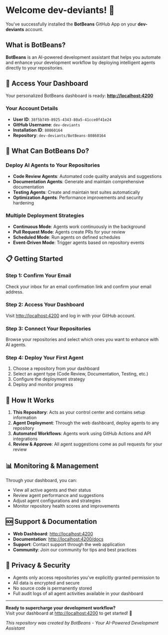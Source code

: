 # Welcome **dev-deviants**! 🎉

You've successfully installed the **BotBeans** GitHub App on your **dev-deviants** account.

## What is BotBeans?

**BotBeans** is an AI-powered development assistant that helps you automate and enhance your development workflow by deploying intelligent agents directly to your repositories.

## 🚀 Access Your Dashboard

Your personalized BotBeans dashboard is ready: **[http://localhost:4200](http://localhost:4200)**

### Your Account Details
- **User ID**: `38f5b749-8925-4343-80a5-41cce0f41e24`
- **GitHub Username**: `dev-deviants`
- **Installation ID**: `80860164`
- **Repository**: `dev-deviants/BotBeans-80860164`

## 🤖 What Can BotBeans Do?

### Deploy AI Agents to Your Repositories
- **Code Review Agents**: Automated code quality analysis and suggestions
- **Documentation Agents**: Generate and maintain comprehensive documentation
- **Testing Agents**: Create and maintain test suites automatically
- **Optimization Agents**: Performance improvements and security hardening

### Multiple Deployment Strategies
- **Continuous Mode**: Agents work continuously in the background
- **Pull Request Mode**: Agents create PRs for your review
- **Scheduled Mode**: Run agents on defined schedules
- **Event-Driven Mode**: Trigger agents based on repository events

## 📋 Getting Started

### Step 1: Confirm Your Email
Check your inbox for an email confirmation link and confirm your email address.

### Step 2: Access Your Dashboard
Visit [http://localhost:4200](http://localhost:4200) and log in with your GitHub account.

### Step 3: Connect Your Repositories
Browse your repositories and select which ones you want to enhance with AI agents.

### Step 4: Deploy Your First Agent
1. Choose a repository from your dashboard
2. Select an agent type (Code Review, Documentation, Testing, etc.)
3. Configure the deployment strategy
4. Deploy and monitor progress

## 🔧 How It Works

1. **This Repository**: Acts as your control center and contains setup information
2. **Agent Deployment**: Through the web dashboard, deploy agents to any repository
3. **Automated Workflows**: Agents work using GitHub Actions and API integrations
4. **Review & Approve**: All agent suggestions come as pull requests for your review

## 📊 Monitoring & Management

Through your dashboard, you can:
- View all active agents and their status
- Review agent performance and suggestions
- Adjust agent configurations and strategies
- Monitor repository health scores and improvements

## 🆘 Support & Documentation

- **Web Dashboard**: [http://localhost:4200](http://localhost:4200)
- **Documentation**: [http://localhost:4200/docs](http://localhost:4200/docs)
- **Support**: Contact support through the web application
- **Community**: Join our community for tips and best practices

## 🔐 Privacy & Security

- Agents only access repositories you've explicitly granted permission to
- All data is encrypted and secure
- No source code is permanently stored
- Full audit logs of all agent activities available in your dashboard

---

**Ready to supercharge your development workflow?**  
Visit your dashboard at [http://localhost:4200](http://localhost:4200) to get started! 🚀

*This repository was created by BotBeans - Your AI-Powered Development Assistant*